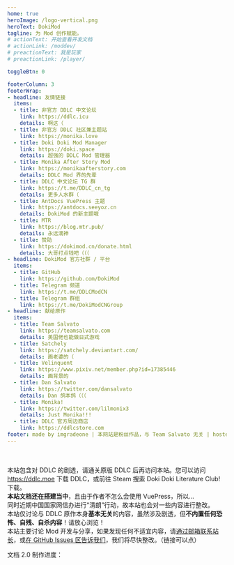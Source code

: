 ```yaml
---
home: true
heroImage: /logo-vertical.png
heroText: DokiMod
tagline: 为 Mod 创作赋能。
# actionText: 开始查看开发文档
# actionLink: /moddev/
# preactionText: 我是玩家
# preactionLink: /player/

toggleBtn: 0

footerColumn: 3
footerWrap: 
- headline: 友情链接
  items:
  - title: 非官方 DDLC 中文论坛
    link: https://ddlc.icu
    details: 啊这（
  - title: 非官方 DDLC 社区兼主题站
    link: https://monika.love
  - title: Doki Doki Mod Manager
    link: https://doki.space
    details: 超强的 DDLC Mod 管理器
  - title: Monika After Story Mod
    link: https://monikaafterstory.com
    details: DDLC Mod 界的先辈
  - title: DDLC 中文论坛 TG 群
    link: https://t.me/DDLC_cn_tg
    details: 更多人水群（
  - title: AntDocs VuePress 主题
    link: https://antdocs.seeyoz.cn
    details: DokiMod 的新主题哦
  - title: MTR
    link: https://blog.mtr.pub/
    details: 永远滴神
  - title: 赞助
    link: https://dokimod.cn/donate.html
    details: 大哥打点钱吧（（（
- headline: DokiMod 官方社群 / 平台
  items:
  - title: GitHub
    link: https://github.com/DokiMod
  - title: Telegram 频道
    link: https://t.me/DDLCModCN
  - title: Telegram 群组
    link: https://t.me/DokiModCNGroup
- headline: 献给原作
  items:
  - title: Team Salvato
    link: https://teamsalvato.com
    details: 美国佬也能做日式游戏
  - title: Satchely
    link: https://satchely.deviantart.com/
    details: 画老婆的（
  - title: Velinquent
    link: https://www.pixiv.net/member.php?id=17385446
    details: 画背景的
  - title: Dan Salvato
    link: https://twitter.com/dansalvato
    details: Dan 鸽本鸽（（（
  - title: Monika!
    link: https://twitter.com/lilmonix3
    details: Just Monika!!!
  - title: DDLC 官方周边商店
    link: https://ddlcstore.com
footer: made by imgradeone | 本网站是粉丝作品，与 Team Salvato 无关 | hosted by GitHub Pages | powered by VuePress
---
```


<br/>
<a-alert type="error" message="DokiMod 新版文档正在编写，目前全部内容仍需回炉重造，请稍安勿躁。（当然如果有有能 Man 帮忙写文档就好了（（（" ></a-alert>
<br/>
<a-alert type="warning">
  <span slot="message">
    本站包含对 DDLC 的剧透，请通关原版 DDLC 后再访问本站。您可以访问 <a href="https://ddlc.moe" target="_blank">https://ddlc.moe</a> 下载 DDLC，或前往 Steam 搜索 Doki Doki Literature Club! 下载。<br/>
    <b>本站文档还在搭建当中</b>，且由于作者不怎么会使用 VuePress，所以...<br/>
    同时近期中国国家网信办进行“清朗”行动，故本站也会对一些内容进行整改。
  </span>
</a-alert>
<br/>
<a-alert message="严正（？）声明！！！" type="error">
  <span slot="description">
    本站仅讨论与 DDLC 原作本身<b>基本无关</b>的内容，虽然涉及剧透，但<b>不内置任何恐怖、自残、自杀内容</b>！请放心浏览！<br/>
    本站主要讨论 Mod 开发与分享，如果发现任何不适宜内容，请<a href="mailto:imgradeone@outlook.com">通过邮箱联系站长</a>，或<a href="https://github.com/imgradeone/DDMTCN-docs/issues">在 GitHub Issues 区告诉我们</a>，我们将尽快整改。（链接可以点）
  </span>
</a-alert>

文档 2.0 制作进度：

<a-progress :percent="2.1" :stroke-color="{'0%': '#ff99be', '100%': '#fa4694',}" />
